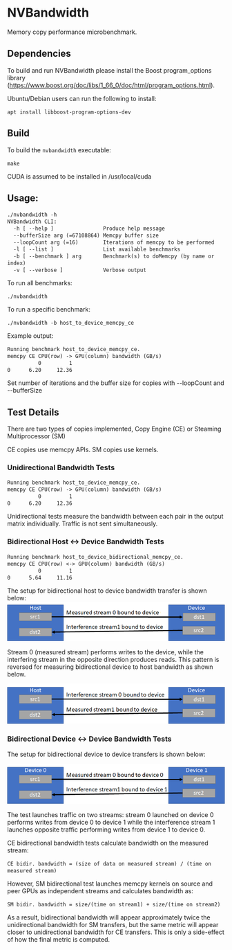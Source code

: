 # NVBandwidth
Memory copy performance microbenchmark.

## Dependencies
To build and run NVBandwidth please install the Boost program_options library (https://www.boost.org/doc/libs/1_66_0/doc/html/program_options.html).

Ubuntu/Debian users can run the following to install:
```
apt install libboost-program-options-dev
```

## Build
To build the `nvbandwidth` executable:
```
make
```
CUDA is assumed to be installed in /usr/local/cuda

## Usage:
```
./nvbandwidth -h
NVBandwidth CLI:
  -h [ --help ]                Produce help message
  --bufferSize arg (=67108864) Memcpy buffer size
  --loopCount arg (=16)        Iterations of memcpy to be performed
  -l [ --list ]                List available benchmarks
  -b [ --benchmark ] arg       Benchmark(s) to doMemcpy (by name or index)
  -v [ --verbose ]             Verbose output
```

To run all benchmarks:
```
./nvbandwidth
```

To run a specific benchmark:
```
./nvbandwidth -b host_to_device_memcpy_ce
```
Example output:
```
Running benchmark host_to_device_memcpy_ce.
memcpy CE CPU(row) -> GPU(column) bandwidth (GB/s)
          0         1
0      6.20     12.36
```

Set number of iterations and the buffer size for copies with --loopCount and --bufferSize

## Test Details
There are two types of copies implemented, Copy Engine (CE) or Steaming Multiprocessor (SM)

CE copies use memcpy APIs. SM copies use kernels.

### Unidirectional Bandwidth Tests
```
Running benchmark host_to_device_memcpy_ce.
memcpy CE CPU(row) -> GPU(column) bandwidth (GB/s)
          0         1
0      6.20     12.36
```

Unidirectional tests measure the bandwidth between each pair in the output matrix individually. Traffic is not sent simultaneously.

### Bidirectional Host <-> Device Bandwidth Tests
```
Running benchmark host_to_device_bidirectional_memcpy_ce.
memcpy CE CPU(row) <-> GPU(column) bandwidth (GB/s)
          0         1
0      5.64     11.16
```

The setup for bidirectional host to device bandwidth transfer is shown below:
![](diagrams/HtoDBidir.png)

Stream 0 (measured stream) performs writes to the device, while the interfering stream in the opposite direction produces reads. This pattern is reversed for measuring bidirectional device to host bandwidth as shown below.

![](diagrams/DtoHBidir.png)

### Bidirectional Device <-> Device Bandwidth Tests
The setup for bidirectional device to device transfers is shown below:

![](diagrams/DtoDBidir.png)

The test launches traffic on two streams: stream 0 launched on device 0 performs writes from device 0 to device 1 while the interference stream 1 launches opposite traffic performing writes from device 1 to device 0.

CE bidirectional bandwidth tests calculate bandwidth on the measured stream:
```
CE bidir. bandwidth = (size of data on measured stream) / (time on measured stream)
```
However, SM bidirectional test launches memcpy kernels on source and peer GPUs as independent streams and calculates bandwidth as:
```
SM bidir. bandwidth = size/(time on stream1) + size/(time on stream2)
```
As a result, bidirectional bandwidth will appear approximately twice the unidirectional bandwidth for SM transfers, but the same metric will appear closer to unidirectional bandwidth for CE transfers. This is only a side-effect of how the final metric is computed.

